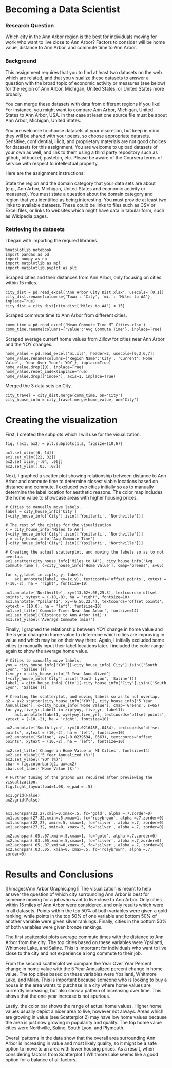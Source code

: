 # Becoming a Data Scientist

### Research Question
Which city in the Ann Arbor region is the best for individuals moving for work who want to live close to Ann Arbor? Factors to consider will be home value, distance to Ann Arbor, and commute time to Ann Arbor.

### Background
This assignment requires that you to find at least two datasets on the web which are related, and that you visualize these datasets to answer a question with the broad topic of economic activity or measures (see below) for the region of Ann Arbor, Michigan, United States, or United States more broadly.

You can merge these datasets with data from different regions if you like! For instance, you might want to compare Ann Arbor, Michigan, United States to Ann Arbor, USA. In that case at least one source file must be about Ann Arbor, Michigan, United States.

You are welcome to choose datasets at your discretion, but keep in mind they will be shared with your peers, so choose appropriate datasets. Sensitive, confidential, illicit, and proprietary materials are not good choices for datasets for this assignment. You are welcome to upload datasets of your own as well, and link to them using a third party repository such as github, bitbucket, pastebin, etc. Please be aware of the Coursera terms of service with respect to intellectual property.

Here are the assignment instructions:

State the region and the domain category that your data sets are about (e.g., Ann Arbor, Michigan, United States and economic activity or measures).
You must state a question about the domain category and region that you identified as being interesting.
You must provide at least two links to available datasets. These could be links to files such as CSV or Excel files, or links to websites which might have data in tabular form, such as Wikipedia pages.

### Retrieving the datasets

I began with importing the requred libraries.
```
%matplotlib notebook
import pandas as pd
import numpy as np
import matplotlib as mpl
import matplotlib.pyplot as plt
```

Scraped cities and their distances from Ann Arbor, only focusing on cities within 15 miles.
```
city_dist = pd.read_excel('Ann Arbor City Dist.xlsx', usecols= [0,1])
city_dist.rename(columns={'Town': 'City', 'mi.': 'Miles to AA'}, inplace=True)
city_dist = city_dist[city_dist['Miles to AA'] < 15]
```

Scraped commute time to Ann Arbor from different cities.
```
comm_time = pd.read_excel('Mean Commute Time MI Cities.xlsx')
comm_time.rename(columns={'Value':'Avg Commute Time'}, inplace=True)
```

Scraped average current home values from Zillow for cities near Ann Arbor and the YOY changes.
```
home_value = pd.read_excel('mi.xls', header=2, usecols=[0,3,6,7])
home_value.rename(columns={'Region Name':'City', 'Current':'Home Value', 'Year Over Year':'YOY'}, inplace=True)
home_value.drop([0], inplace=True)
home_value.reset_index(inplace=True)
home_value.drop(['index'], axis=1, inplace=True)
```

Merged the 3 data sets on City.
```
city_travel = city_dist.merge(comm_time, on='City')
city_house_info = city_travel.merge(home_value, on='City')
```

# Creating the visualization
First, I created the subplots which I will use for the visualization.
```
fig, (ax1, ax2) = plt.subplots(1,2, figsize=(10,6))

ax1.set_xlim([6, 14])
ax1.set_ylim([22, 32])
ax2.set_xlim([-.04, .06])
ax2.set_ylim([.03, .07])
```

Next, I graphed a scatter plot showing relationship between distance to Ann Arbor and commute time to determine closest viable locations based on distance and commute. I excluded two cities initially so as to manually determine the label location for aesthetic reasons. The color map includes the home value to showcase areas with higher housing prices.
```
# Cities to manually move labels.
label = city_house_info['City'][~city_house_info['City'].isin(['Ypsilanti', 'Northville'])]

# The rest of the cities for the visualization.
x = city_house_info['Miles to AA'][~city_house_info['City'].isin(['Ypsilanti', 'Northville'])]
y = city_house_info['Avg Commute Time'][~city_house_info['City'].isin(['Ypsilanti', 'Northville'])]

# Creating the actual scatterplot, and moving the labels so as to not overlap.
ax1.scatter(city_house_info['Miles to AA'], city_house_info['Avg Commute Time'], c=city_house_info['Home Value'], cmap='Greens', s=65)

for x,y,label in zip(x, y, label):
    ax1.annotate(label, xy=(x,y), textcoords='offset points', xytext = (-10,-2), ha = 'right', fontsize=10)
    
ax1.annotate('Northville', xy=(13.62+.06,25.3), textcoords='offset points', xytext = (-10,-8), ha = 'right', fontsize=10)
ax1.annotate('Ypsilanti', xy=(6.56,22.4), textcoords='offset points', xytext = (10,0), ha = 'left', fontsize=10)
ax1.set_title('Commute Times Near Ann Arbor', fontsize=14)
ax1.set_xlabel('Distance to Ann Arbor (mi)')
ax1.set_ylabel('Average Commute (min)')
```

Finally, I graphed the relationship between YOY change in home value and the 5 year change in home value to determine which cities are improving in value and which may be on their way there. Again, I initially excluded some cities to manually input their label locations later. I included the color range again to show the average home value.
```
# Cities to manually move labels.
yoy = city_house_info['YOY'][~city_house_info['City'].isin(['South Lyon', 'Saline'])]
five_yr = city_house_info['5 Year Annualized'][~city_house_info['City'].isin(['South Lyon', 'Saline'])]
label1 = city_house_info['City'][~city_house_info['City'].isin(['South Lyon', 'Saline'])]

# Creating the scatterplot, and moving labels so as to not overlap.
g2 = ax2.scatter(city_house_info['YOY'], city_house_info['5 Year Annualized'], c=city_house_info['Home Value'], cmap='Greens', s=65)
for yoy,five_yr,label1 in zip(yoy, five_yr, label1):
    ax2.annotate(label1, xy=(yoy,five_yr), textcoords='offset points', xytext = (-10,-2), ha = 'right', fontsize=10)

ax2.annotate('South Lyon', xy=(0.0216488,.0434), textcoords='offset points', xytext = (10,-2), ha = 'left', fontsize=10)
ax2.annotate('Saline', xy=(-0.0239594,.0363), textcoords='offset points', xytext = (10,-2), ha = 'left', fontsize=10)

ax2.set_title('Change in Home Value in MI Cities', fontsize=14)
ax2.set_xlabel('5 Year Annualized (%)')
ax2.set_ylabel('YOY (%)')
cbar = fig.colorbar(g2, ax=ax2)
cbar.set_label('Home Value ($)')

# Further tuning of the graphs was required after previewing the visualization.
fig.tight_layout(pad=1.08, w_pad = .5)

ax1.grid(False)
ax2.grid(False)


ax1.axhspan(22,27,xmin=0,xmax=.5, fc='gold', alpha =.7,zorder=0)
ax1.axhspan(27,32,xmin=.5,xmax=1, fc='rosybrown', alpha =.7,zorder=0)
ax1.axhspan(22,27, xmin=.5, xmax=1, fc='silver', alpha =.7, zorder=0)
ax1.axhspan(27,32, xmin=0, xmax=.5, fc='silver', alpha =.7, zorder=0)

ax2.axhspan(.05,.07,xmin=.5,xmax=1, fc='gold', alpha =.7,zorder=0)
ax2.axhspan(.03,.05,xmin=.5,xmax=1, fc='silver', alpha =.7,zorder=0)
ax2.axhspan(.05,.07,xmin=0,xmax=.5, fc='silver', alpha =.7, zorder=0)
ax2.axhspan(.03,.05, xmin=0, xmax=.5, fc='rosybrown', alpha =.7, zorder=0)
```
# Results and Conclusions
[[/images/Ann Arbor Graphic.png]]
The visualization is meant to help answer the question of which city surrounding Ann Arbor is best for someone moving for a job who want to live close to Ann Arbor. Only cities within 15 miles of Ann Arbor were considered, and only results which were in all datasets. Points within the top 50% of both variables were given a gold ranking, while points in the top 50% of one variable and bottom 50% of another variable were given silver rankings. Finally, cities in the bottom 50% of both variables were given bronze rankings.

The first scatterplot plots average commute times with the distance to Ann Arbor from the city. The top cities based on these variables were Ypsilanti, Whitmore Lake, and Saline. This is important for individuals who want to live close to the city and not experience a long commute to their job.

From the second scatterplot we compare the Year Over Year Percent change in home value with the 5 Year Annualized percent change in home value. The top cities based on these variables were Ypsilanti, Whitmore Lake, and Milan. This is important because someone who is looking to buy a house in the area wants to purchase in a city where home values are currently increasing, but also show a pattern of increasing over time. This shows that the one-year increase is not spurious.

Lastly, the color bar shows the range of actual home values. Higher home values usually depict a nicer area to live, however not always. Areas which are growing in value (see Scatterplot 2) may have low home values because the area is just now growing in popularity and quality. The top home value cities were Northville, Saline, South Lyon, and Plymouth.

Overall patterns in the data show that the overall area surrounding Ann Arbor is increasing in value and most likely quality, so it might be a safe option to move to an area with lower housing prices. As a result, when considering factors from Scatterplot 1 Whitmore Lake seems like a good option for a balance of all factors.

